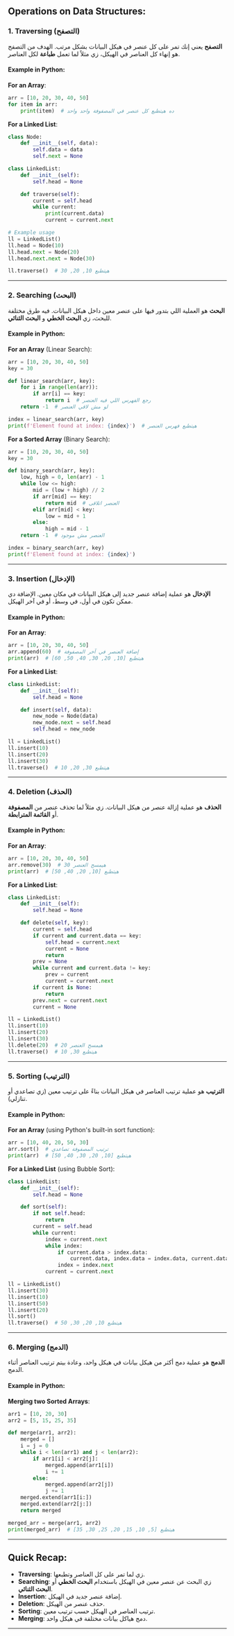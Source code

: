 

## **Operations on Data Structures:**

### 1. **Traversing (التصفح)**

**التصفح** يعني إنك تمر على كل عنصر في هيكل البيانات بشكل مرتب. الهدف من التصفح هو إنهاء كل العناصر في الهيكل، زي مثلاً لما تعمل **طباعة** لكل العناصر.

#### **Example in Python**:

**For an Array**:
```python
arr = [10, 20, 30, 40, 50]
for item in arr:
    print(item)  # ده هيتطبع كل عنصر في المصفوفة واحد واحد
```

**For a Linked List**:
```python
class Node:
    def __init__(self, data):
        self.data = data
        self.next = None

class LinkedList:
    def __init__(self):
        self.head = None

    def traverse(self):
        current = self.head
        while current:
            print(current.data)
            current = current.next

# Example usage
ll = LinkedList()
ll.head = Node(10)
ll.head.next = Node(20)
ll.head.next.next = Node(30)

ll.traverse()  # هيتطبع 10, 20, 30
```

---

### 2. **Searching (البحث)**

**البحث** هو العملية اللي بتدور فيها على عنصر معين داخل هيكل البيانات. فيه طرق مختلفة للبحث، زي **البحث الخطي** و **البحث الثنائي**.

#### **Example in Python**:

**For an Array** (Linear Search):
```python
arr = [10, 20, 30, 40, 50]
key = 30

def linear_search(arr, key):
    for i in range(len(arr)):
        if arr[i] == key:
            return i  # رجع الفهرس اللي فيه العنصر
    return -1  # لو مش لاقي العنصر

index = linear_search(arr, key)
print(f'Element found at index: {index}')  # هيتطبع فهرس العنصر
```

**For a Sorted Array** (Binary Search):
```python
arr = [10, 20, 30, 40, 50]
key = 30

def binary_search(arr, key):
    low, high = 0, len(arr) - 1
    while low <= high:
        mid = (low + high) // 2
        if arr[mid] == key:
            return mid  # العنصر اتلاقى
        elif arr[mid] < key:
            low = mid + 1
        else:
            high = mid - 1
    return -1  # العنصر مش موجود

index = binary_search(arr, key)
print(f'Element found at index: {index}')
```

---

### 3. **Insertion (الإدخال)**

**الإدخال** هو عملية إضافة عنصر جديد إلى هيكل البيانات في مكان معين. الإضافة دي ممكن تكون في أول، في وسط، أو في آخر الهيكل.

#### **Example in Python**:

**For an Array**:
```python
arr = [10, 20, 30, 40, 50]
arr.append(60)  # إضافة العنصر في آخر المصفوفة
print(arr)  # هيتطبع [10, 20, 30, 40, 50, 60]
```

**For a Linked List**:
```python
class LinkedList:
    def __init__(self):
        self.head = None

    def insert(self, data):
        new_node = Node(data)
        new_node.next = self.head
        self.head = new_node

ll = LinkedList()
ll.insert(10)
ll.insert(20)
ll.insert(30)
ll.traverse()  # هيتطبع 30, 20, 10
```

---

### 4. **Deletion (الحذف)**

**الحذف** هو عملية إزالة عنصر من هيكل البيانات. زي مثلاً لما تحذف عنصر من **المصفوفة** أو **القائمة المترابطة**.

#### **Example in Python**:

**For an Array**:
```python
arr = [10, 20, 30, 40, 50]
arr.remove(30)  # هيمسح العنصر 30
print(arr)  # هيتطبع [10, 20, 40, 50]
```

**For a Linked List**:
```python
class LinkedList:
    def __init__(self):
        self.head = None

    def delete(self, key):
        current = self.head
        if current and current.data == key:
            self.head = current.next
            current = None
            return
        prev = None
        while current and current.data != key:
            prev = current
            current = current.next
        if current is None:
            return
        prev.next = current.next
        current = None

ll = LinkedList()
ll.insert(10)
ll.insert(20)
ll.insert(30)
ll.delete(20)  # هيمسح العنصر 20
ll.traverse()  # هيتطبع 30, 10
```

---

### 5. **Sorting (الترتيب)**

**الترتيب** هو عملية ترتيب العناصر في هيكل البيانات بناءً على ترتيب معين (زي تصاعدي أو تنازلي).

#### **Example in Python**:

**For an Array** (using Python's built-in sort function):
```python
arr = [10, 40, 20, 50, 30]
arr.sort()  # ترتيب المصفوفة تصاعدي
print(arr)  # هيتطبع [10, 20, 30, 40, 50]
```

**For a Linked List** (using Bubble Sort):
```python
class LinkedList:
    def __init__(self):
        self.head = None

    def sort(self):
        if not self.head:
            return
        current = self.head
        while current:
            index = current.next
            while index:
                if current.data > index.data:
                    current.data, index.data = index.data, current.data
                index = index.next
            current = current.next

ll = LinkedList()
ll.insert(30)
ll.insert(10)
ll.insert(50)
ll.insert(20)
ll.sort()
ll.traverse()  # هيتطبع 10, 20, 30, 50
```

---

### 6. **Merging (الدمج)**

**الدمج** هو عملية دمج أكثر من هيكل بيانات في هيكل واحد، وعادة بيتم ترتيب العناصر أثناء الدمج.

#### **Example in Python**:

**Merging two Sorted Arrays**:
```python
arr1 = [10, 20, 30]
arr2 = [5, 15, 25, 35]

def merge(arr1, arr2):
    merged = []
    i = j = 0
    while i < len(arr1) and j < len(arr2):
        if arr1[i] < arr2[j]:
            merged.append(arr1[i])
            i += 1
        else:
            merged.append(arr2[j])
            j += 1
    merged.extend(arr1[i:])
    merged.extend(arr2[j:])
    return merged

merged_arr = merge(arr1, arr2)
print(merged_arr)  # هيتطبع [5, 10, 15, 20, 25, 30, 35]
```

---

## **Quick Recap**:

- **Traversing**: زي لما تمر على كل العناصر وتطبعها.
- **Searching**: زي البحث عن عنصر معين في الهيكل باستخدام **البحث الخطي** أو **البحث الثنائي**.
- **Insertion**: إضافة عنصر جديد في الهيكل.
- **Deletion**: حذف عنصر من الهيكل.
- **Sorting**: ترتيب العناصر في الهيكل حسب ترتيب معين.
- **Merging**: دمج هياكل بيانات مختلفة في هيكل واحد.

---

